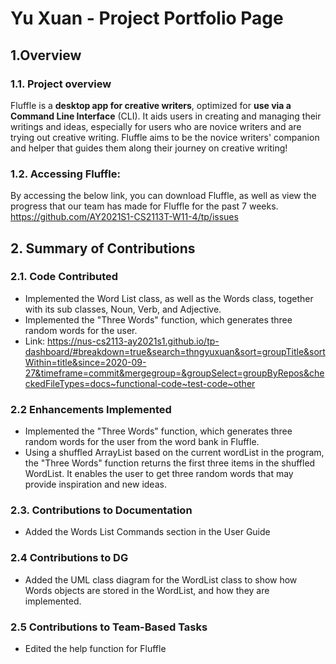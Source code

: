 # Yu Xuan - Project Portfolio Page

## 1.Overview
### 1.1. Project overview
Fluffle is a **desktop app for creative writers**, optimized for **use via a Command Line Interface** (CLI). 
It aids users in creating and managing their writings and ideas, especially for users who are novice writers and are 
trying out creative writing. Fluffle aims to be the novice writers' companion and helper that guides them along their
journey on creative writing!
<br>
### 1.2. Accessing Fluffle:
By accessing the below link, you can download Fluffle, as well as view the progress that our team has made for Fluffle 
for the past 7 weeks.
<br>
https://github.com/AY2021S1-CS2113T-W11-4/tp/issues

## 2. Summary of Contributions

### 2.1. Code Contributed
* Implemented the Word List class, as well as the Words class, together with its sub classes, Noun, Verb, and Adjective.
* Implemented the "Three Words" function, which generates three random words for the user.
* Link: https://nus-cs2113-ay2021s1.github.io/tp-dashboard/#breakdown=true&search=thngyuxuan&sort=groupTitle&sortWithin=title&since=2020-09-27&timeframe=commit&mergegroup=&groupSelect=groupByRepos&checkedFileTypes=docs~functional-code~test-code~other

### 2.2 Enhancements Implemented
* Implemented the "Three Words" function, which generates three random words for the user from the word bank in Fluffle.
* Using a shuffled ArrayList based on the current wordList in the program, the "Three Words" function returns the first
three items in the shuffled WordList. It enables the user to get three random words that may provide inspiration and new ideas.

### 2.3. Contributions to Documentation
* Added the Words List Commands section in the User Guide

### 2.4 Contributions to DG
* Added the UML class diagram for the WordList class to show how Words objects are stored in the WordList, and how they 
are implemented.

### 2.5 Contributions to Team-Based Tasks
* Edited the help function for Fluffle
